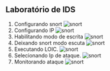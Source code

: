 ## Laboratório de IDS
1. Configurando snort
![snort](configurando_snort_placa.png)
2. Configurando IP
![snort](definindo_IP.png)
3. Habilitando modo de escrita
![snort](trocando_ip.png)
4. Deixando snort modo escuta
![snort](deixando_snort_modo_escuta.png)
5. Executando LOIC.
![snort](executando_LOIC.PNG)
6. Selecionando Ip de ataque.
![snort](capturando_ip.PNG)
7. Monitorando ataque
![snort](atacando_pc.PNG)

